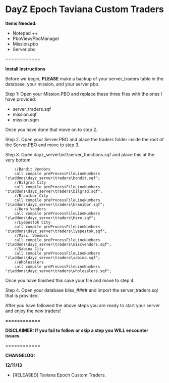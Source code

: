DayZ Epoch Taviana Custom Traders
============

<b>Items Needed:</b>
- Notepad ++
- PboView/PboManager
- Mission.pbo
- Server.pbo

============

<b>Install Instructions</b>

Before we begin, <b>PLEASE</b> make a backup of your server_traders table in the database, your mission, and your server pbo.

Step 1:
Open your Mission.PBO and replace these three files with the ones I have provided:

- server_traders.sqf
- mission.sqf
- mission.sqm

Once you have done that move on to step 2.

Step 2.
Open your Server.PBO and place the traders folder inside the root of the Server.PBO and move to step 3.

Step 3.
Open dayz_server\init\server_functions.sqf and place this at the very bottom

		//Bandit Vendors
		call compile preProcessFileLineNumbers "z\addons\dayz_server\traders\bandit.sqf";
		//Bilgrad City
		call compile preProcessFileLineNumbers "z\addons\dayz_server\traders\bilgrad.sqf";
		//Branibor City
		call compile preProcessFileLineNumbers "z\addons\dayz_server\traders\branibor.sqf";
		//Hero Vendors
		call compile preProcessFileLineNumbers "z\addons\dayz_server\traders\hero.sqf";
		//Lyepestok City
		call compile preProcessFileLineNumbers "z\addons\dayz_server\traders\lyepestok.sqf";
		//Misc. Vendors
		call compile preProcessFileLineNumbers "z\addons\dayz_server\traders\miscvendors.sqf";
		//Sabina City
		call compile preProcessFileLineNumbers "z\addons\dayz_server\traders\sabina.sqf";
		//Wholesalers
		call compile preProcessFileLineNumbers "z\addons\dayz_server\traders\wholesalers.sqf";

Once you have finished this save your file and move to step 4.

Step 4.
Open your database bliss_#### and import the server_traders.sql that is provided.

After you have followed the above steps you are ready to start your server and enjoy the new traders!

============

<b>DISCLAIMER: If you fail to follow or skip a step you <b>WILL</b> encounter issues.</b>

============

<b>CHANGELOG:</b>

<b>12/11/13</b>

- [RELEASED] Taviana Epoch Custom Traders.

